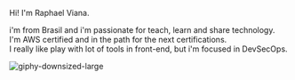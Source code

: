 Hi! I'm Raphael Viana.

i'm from Brasil and i'm passionate for teach, learn and share technology.<br>
I'm AWS certified and in the path for the next certifications.<br>
I really like play with lot of tools in front-end, but i'm focused in DevSecOps.

![giphy-downsized-large](https://user-images.githubusercontent.com/123553646/217611931-0283583d-d7df-432f-8153-d122cf9eb239.gif)
